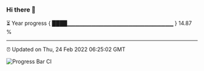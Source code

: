 ### Hi there 👋

⏳ Year progress { ████▁▁▁▁▁▁▁▁▁▁▁▁▁▁▁▁▁▁▁▁▁▁▁▁▁▁ } 14.87 %

---

⏰ Updated on Thu, 24 Feb 2022 06:25:02 GMT

![Progress Bar CI](https://github.com/ZhaoGui/ZhaoGui/workflows/Progress%20Bar%20CI/badge.svg)
